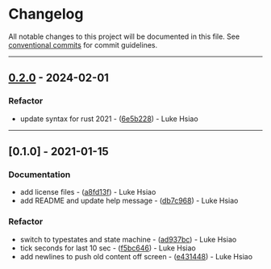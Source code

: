 # Changelog

All notable changes to this project will be documented in this file. See [conventional commits](https://www.conventionalcommits.org/) for commit guidelines.

---
## [0.2.0](https://github.com/lukehsiao/talk-timer/compare/v0.1.0..v0.2.0) - 2024-02-01

### Refactor

- update syntax for rust 2021 - ([6e5b228](https://github.com/lukehsiao/talk-timer/commit/6e5b2282485547355ce773b2a3cdd436542c9f08)) - Luke Hsiao

---
## [0.1.0] - 2021-01-15

### Documentation

- add license files - ([a8fd13f](https://github.com/lukehsiao/talk-timer/commit/a8fd13f62dcf4c05de51e8fc7d4ef15a29effb90)) - Luke Hsiao
- add README and update help message - ([db7c968](https://github.com/lukehsiao/talk-timer/commit/db7c9683ccaeffb6ac2c9fb01638c7667e00fede)) - Luke Hsiao

### Refactor

- switch to typestates and state machine - ([ad937bc](https://github.com/lukehsiao/talk-timer/commit/ad937bc7961afb117b8e99d3bd5553319b7e10a3)) - Luke Hsiao
- tick seconds for last 10 sec - ([f5bc646](https://github.com/lukehsiao/talk-timer/commit/f5bc646c6d61cae1df8282f8fcc4647c67a7e01e)) - Luke Hsiao
- add newlines to push old content off screen - ([e431448](https://github.com/lukehsiao/talk-timer/commit/e4314482450cda6312b202ad2e6b4138d51eca73)) - Luke Hsiao
